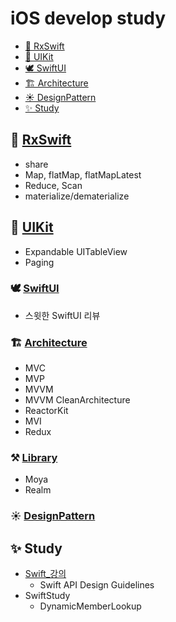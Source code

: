 # iOS develop study

- [🦅 RxSwift](#-RxSwift)
- [🦉 UIKit](#-UIKit)
- [🕊 SwiftUI](#-SwiftUI)
- [🏗 Architecture](#-Architecture)
- [☀️ DesignPattern](#-Study)
- [✨ Study](#-Study)

## 🦅 [RxSwift](https://github.com/soohyeon-won/SwiftStudy/tree/master/RxSwiftStudyInUIkit/RxSwift)
- share 
- Map, flatMap, flatMapLatest
- Reduce, Scan
- materialize/dematerialize

## 🦉 [UIKit](https://github.com/soohyeon-won/SwiftStudy/tree/master/RxSwiftStudyInUIkit/UIKit)
- Expandable UITableView
- Paging

### 🕊 [SwiftUI](https://github.com/soohyeon-won/SwiftStudy/tree/master/RxSwiftStudyInUIkit/SwiftUI)
- 스윗한 SwiftUI 리뷰

### 🏗 [Architecture](https://github.com/soohyeon-won/SwiftStudy/tree/master/RxSwiftStudyInUIkit/Study/Architecture)
- MVC
- MVP
- MVVM
- MVVM CleanArchitecture
- ReactorKit
- MVI
- Redux

### ⚒️ [Library](https://github.com/soohyeon-won/SwiftStudy/tree/master/RxSwiftStudyInUIkit/Study/Library)
* Moya
* Realm

### ☀️ [DesignPattern](https://github.com/soohyeon-won/SwiftStudy/tree/master/RxSwiftStudyInUIkit/Study/DesignPatterns)

## ✨ Study
* [Swift_강의](https://github.com/soohyeon-won/SwiftStudy/tree/master/Swift_%EA%B0%95%EC%9D%98)
  - Swift API Design Guidelines
* SwiftStudy
  - DynamicMemberLookup
